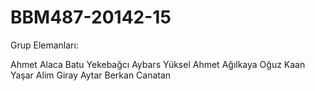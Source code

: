 # BBM487-20142-15

Grup Elemanları: 

Ahmet Alaca
Batu Yekebağcı
Aybars Yüksel
Ahmet Ağılkaya
Oğuz Kaan Yaşar
Alim Giray Aytar
Berkan Canatan

